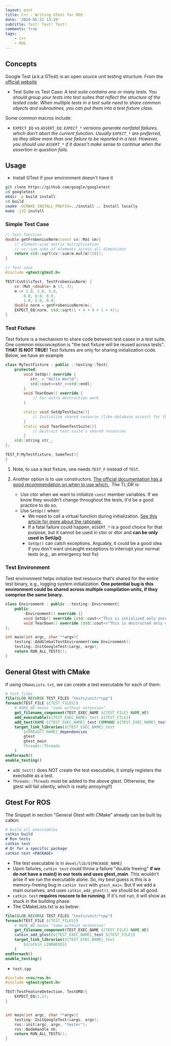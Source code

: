 ```yaml
---
layout: post
title: C++ - Writing GTest for ROS
date: '2024-05-21 13:19'
subtitle: Test! Test! Test!
comments: true
tags:
    - C++
    - ROS
---
```


## Concepts

Google Test (a.k.a GTest) is an open source unit testing structure. From the [official website](http://google.github.io/googletest/primer.html)

- Test Suite vs Test Case: *A test suite contains one or many tests. You should group your tests into test suites that reflect the structure of the tested code. When multiple tests in a test suite need to share common objects and subroutines, you can put them into a test fixture class.*

Some common macros include:

- `EXPECT_EQ` vs `ASSERT_EQ`: *`EXPECT_*` versions generate nonfatal failures, which don’t abort the current function. Usually `EXPECT_*` are preferred, as they allow more than one failure to be reported in a test. However, you should use  `ASSERT_*` if it doesn’t make sense to continue when the assertion in question fails.*

## Usage

- Install GTest if your environment doesn't have it

```bash
git clone https://github.com/google/googletest
cd googletest
mkdir -p build install
cd build
cmake -DCMAKE_INSTALL_PREFIX=../install .. Install locally
make -j32 install
```

### Simple Test Case

```cpp
// Test function
double getFrobeniusNorm(const cv::Mat &m){
    // element-wise matrix multiplication 
    // cv::sum sums of elements across all dimensions
    return std::sqrt(cv::sum(m.mul(m))[0]);
}

// Test case
#include <gtest/gtest.h>

TEST(CvUtilsTest, TestFrobeniusNorm) {
    cv::Mat_<double> m (3, 3);
    m << 1.0, 2.0, 3.0,
        0.0, 0.0, 0.0,
        1.0, 2.0, 0.0;
    double norm = getFrobeniusNorm(m);
    EXPECT_EQ(norm, std::sqrt(1 + 4 + 9 + 1 + 4));
}
```

### Test Fixture

Test fixture is a mechanism to share code between test cases in a test suite. One common misconception is "the text fixture will be reused across tests". **THAT IS NOT TRUE!** Test fixtures are only for sharing initialization code. Below, we have an example

```cpp
class MyTestFixture : public ::testing::Test{
    protected:
        void SetUp() override {
           str_ = "Hello World";
           std::cout<<str_<<std::endl;
        }
        void TearDown() override {
            // For extra destruction work
        }

        static void SetUpTestSuite(){
            // Initialize shared resource (like database access) for the entire test suite
        }
        static void TearDownTestSuite(){
            // Destruct test suite's shared resources
        }
    std::string str_;
};

TEST_F(MyTestFixture, SomeTest){
}
```

1. Note, to use a test fixture, one needs `TEST_F` instead of `TEST`.
2. Another option is to use constructors. [The official documentation has a good recommendation on when to use which.](https://google.github.io/googletest/faq.html#CtorVsSetUp). The TL;DR is:

    - Use ctor when we want to initialize `const` member variables. If we know they wouldn't change throughout the tests, it'd be a good practice to do so.
    - Use `SetUp()` when:
        - We need to call a virtual function during initialization. [See this article for more about the rationale.](./2024-01-05-cpp-virtual.markdown)
        - If a fatal failure could happen, `ASSERT_*` is a good choice for that purpose, but it cannot be used in ctor or dtor and **can be only used in SetUp()**
        - `SetUp()` can catch exceptions. Arguably, it could be a good idea if you don't want uncaught exceptions to interrupt your normal tests (e.g., an emergency test fix)

### Test Environment

Test environment helps initialize test resource that's shared for the entire test binary, e.g., logging system initialization. **One potential bug is this environment could be shared across multiple compilation units, if they comprise the same binary.**

```cpp
class Environment : public ::testing::Environment{
    public:
        ~Environment() override {}
        void SetUp() override {std::cout<<"This is intialized only once globally"<<std::endl;}
        void TearDown() override {std::cout<<"This is destructed only once globally"<<std::endl;}
};

int main(int argc, char **argv){
    testing::AddGlobalTestEnvironment(new Environment);
    testing::InitGoogleTest(&argc, argv);
    return RUN_ALL_TESTS();
}
```

## General Gtest with CMake

If using `CMakeLists.txt`, we can create a test executable for each of them:

```cmake
# Test files
file(GLOB_RECURSE TEST_FILES "tests/unit/*cpp")
foreach(TEST_FILE ${TEST_FILES})
    # NAME_WE means "name without extension"
    get_filename_component(TEST_EXEC_NAME ${TEST_FILE} NAME_WE)
    add_executable(${TEST_EXEC_NAME}_test ${TEST_FILE})
    add_test(NAME ${TEST_EXEC_NAME}_test COMMAND ${TEST_EXEC_NAME}_test)
    target_link_libraries(${TEST_EXEC_NAME}_test
        ${PROJECT_NAME}_dependencies
        gtest
        gtest_main
        Threads::Threads
    )
endforeach()
enable_testing()
```

- `add_test()` does NOT create the test executable, it simply registers the exectuble as a test.
- `Threads::Threads` must be added to the above gtest. Otherwise, the gtest will fail silently, which is really annoying!!)

## Gtest For ROS

The Snippet in section "General Gtest with CMake"  already can be built by catkin:

```cmake
# build all executables
catkin build
# Run tests
catkin test
# Or for a specific package
catkin test <PACKAGE>
```

- The test executable is in `devel/lib/${PACKAGE_NAME}`
- Upon failures, `catkin test` could throw a failure "double freeing"  **if we do not have a main() in our tests and uses gtest_main**. This wouldn't arise if we run the executable alone. 
So, my best guess is this is a memory-freeing bug in `catkin test` with `gtest_main`. But if we add a main ourselves, and uses `catkin_add_gtest()`, we should be all good. 
- `catkin test` **requires roscore to be running**. If it's not run, it will show as stuck in the building phase. 
- The CMakeLists.txt is as below:

```cmake
file(GLOB_RECURSE TEST_FILES "tests/unit/*cpp")
foreach(TEST_FILE ${TEST_FILES})
    # NAME_WE means "name without extension"
    get_filename_component(TEST_EXEC_NAME ${TEST_FILE} NAME_WE)
    catkin_add_gtest(${TEST_EXEC_NAME}_test ${TEST_FILE})
    target_link_libraries(${TEST_EXEC_NAME}_test
        ${catkin_LIBRARIES}
    )
endforeach()
enable_testing()
```

- `test.cpp`

```cpp
#include <ros/ros.h>
#include <gtest/gtest.h>

TEST(TestFeatureDetection, TestORB){
    EXPECT_EQ(1,2);
}


int main(int argc, char **argv){
    testing::InitGoogleTest(&argc, argv);
    ros::init(argc, argv, "tester");
    ros::NodeHandle nh;
    return RUN_ALL_TESTS();
}
```